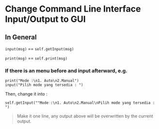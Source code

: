 # Change Command Line Interface Input/Output to GUI

## In General
`input(msg)` == `self.getInput(msg)`

`print(msg)` == `self.print(msg)`
### If there is an menu before and input afterward, e.g.
```
print("Mode :\n1. Auto\n2.Manual")
input("Pilih mode yang tersedia : ")
```
Then, change it into :
```
self.getInput(""Mode :\n1. Auto\n2.Manual\nPilih mode yang tersedia : ")
```
> Make it one line, any output above will be overwritten by the current output.


